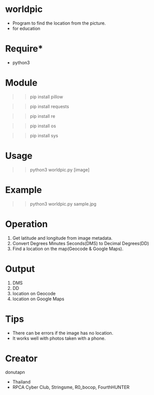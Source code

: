 # worldpic
- Program to find the location from the picture.
- for education

# Require*
- python3

# Module
>> pip install pillow

>> pip install requests

>> pip install re

>> pip install os

>> pip install sys

# Usage
>> python3 worldpic.py [image]

# Example
>> python3 worldpic.py sample.jpg

# Operation
1. Get latitude and longitude from image metadata.
2. Convert Degrees Minutes Seconds(DMS) to Decimal Degrees(DD)
3. Find a location on the map(Geocode & Google Maps).

# Output
1. DMS
2. DD
3. location on Geocode
4. location on Google Maps

# Tips
- There can be errors if the image has no location.
- It works well with photos taken with a phone.

# Creator
donutapn
- Thailand
- RPCA Cyber Club, Stringsme, R0_bocop, FourthHUNTER
